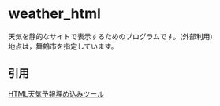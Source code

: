 # weather_html
天気を静的なサイトで表示するためのプログラムです。(外部利用)  
地点は，舞鶴市を指定しています。  
## 引用
[HTML天気予報埋め込みツール](https://weatherwidget.org/ja/)